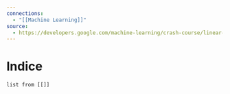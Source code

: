 ```yaml
---
connections:
  - "[[Machine Learning]]"
source:
  - https://developers.google.com/machine-learning/crash-course/linear-regression?hl=it
---
```

# Indice
```dataview
list from [[]]
```

